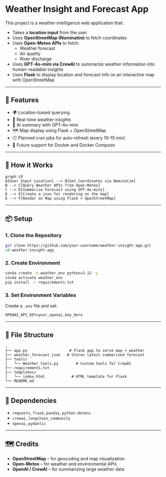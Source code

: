# Weather Insight and Forecast App

This project is a weather intelligence web application that:
- Takes a **location input** from the user
- Uses **OpenStreetMap (Nominatim)** to fetch coordinates
- Uses **Open-Meteo APIs** to fetch:
  - Weather forecast
  - Air quality
  - River discharge
- Uses **GPT-4o-mini via CrewAI** to summarize weather information into human-readable insights
- Uses **Flask** to display location and forecast info on an interactive map with OpenStreetMap

---

## 🔧 Features

- 🌍 Location-based querying
- 📡 Real-time weather insights
- 🧠 AI summary with GPT-4o-mini
- 🗺️ Map display using Flask + OpenStreetMap
- 🕒 Planned cron jobs for auto-refresh (every 10–15 min)
- 🐳 Future support for Docker and Docker Compose

---

## 🚀 How it Works

```mermaid
graph LR
A[User Input Location] --> B[Get Coordinates via Nominatim]
B --> C[Query Weather APIs from Open-Meteo]
C --> D[Summarize Forecast using GPT-4o-mini]
D --> E[Create a json for rendering on the map]
E --> F[Render on Map using Flask + OpenStreetMap]
```

---

## 📦 Setup

### 1. Clone the Repository

```bash
git clone https://github.com/your-username/weather-insight-app.git
cd weather-insight-app
```

### 2. Create Environment

```bash
conda create -n weather_env python=3.12 -y
conda activate weather_env
pip install -r requirements.txt
```

### 3. Set Environment Variables

Create a `.env` file and set:

```
OPENAI_API_KEY=your_openai_key_here
```

---

## 📁 File Structure

```
.
├── app.py                   # Flask app to serve map + weather
├── weather_forecast.json   # Stores latest summarized forecast
├── tools/
│   └── Weather_tools.py        # Custom tools for CrewAI
├── requirements.txt
├── templates/
│   └── index.html            # HTML template for Flask
└── README.md
```

---

## 📌 Dependencies

- `requests`, `flask`, `pandas`, `python-dotenv`
- `crewai`, `langchain_community`
- `openai`, `pydantic`

---

## 🗺️ Credits

- **OpenStreetMap** – for geocoding and map visualization
- **Open-Meteo** – for weather and environmental APIs
- **OpenAI / CrewAI** – for summarizing large weather data
